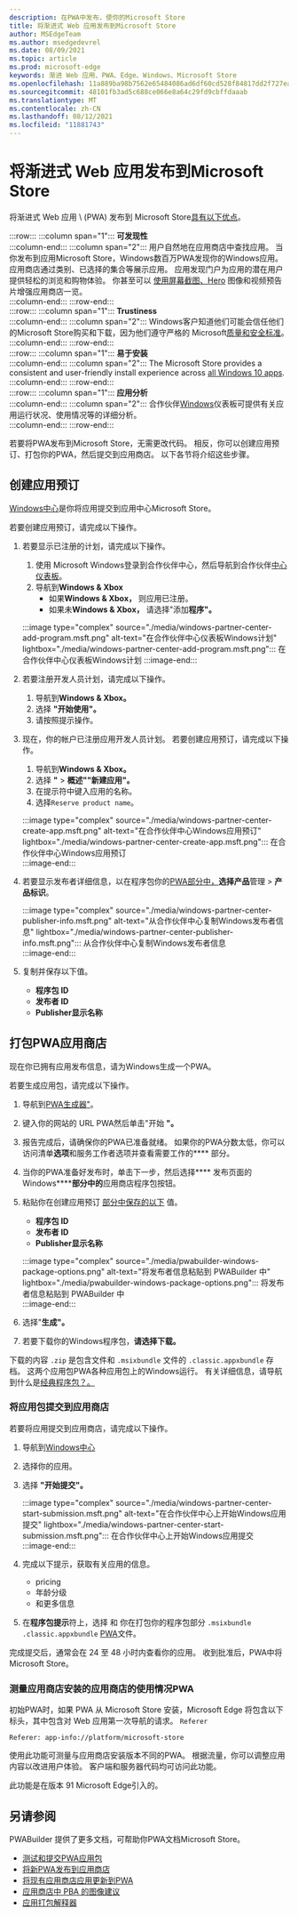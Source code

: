 ```yaml
---
description: 在PWA中发布，使你的Microsoft Store
title: 将渐进式 Web 应用发布到Microsoft Store
author: MSEdgeTeam
ms.author: msedgedevrel
ms.date: 08/09/2021
ms.topic: article
ms.prod: microsoft-edge
keywords: 渐进 Web 应用、PWA、Edge、Windows、Microsoft Store
ms.openlocfilehash: 11a889ba98b7562e65484086ad6df60cd528f84817dd2f727ea0f2713a068204
ms.sourcegitcommit: 48101fb3ad5c688ce066e8a64c29fd9cbffdaaab
ms.translationtype: MT
ms.contentlocale: zh-CN
ms.lasthandoff: 08/12/2021
ms.locfileid: "11881743"
---
```

# <a name="publish-your-progressive-web-app-to-the-microsoft-store"></a>将渐进式 Web 应用发布到Microsoft Store  

将渐进式 Web 应用 \ (PWA\) 发布到 Microsoft Store[具有以下优点][WindowsUwpPublishIndex]。  

:::row:::
   :::column span="1":::
      **可发现性**  
   :::column-end:::
   :::column span="2":::
      用户自然地在应用商店中查找应用。  当你发布到应用Microsoft Store，Windows数百万PWA发现你的Windows应用。  应用商店通过类别、已选择的集合等展示应用。  应用发现门户为应用的潜在用户提供轻松的浏览和购物体验。  你甚至可以 [使用屏幕截图、Hero][WindowsUwpPublishAppScreenshotsImages] 图像和视频预告片增强应用商店一览。  
   :::column-end:::
:::row-end:::  
:::row:::
   :::column span="1":::
      **Trustiness**  
   :::column-end:::
   :::column span="2":::
      Windows客户知道他们可能会信任他们的Microsoft Store购买和下载，因为他们遵守严格的 Microsoft[质量和安全标准][LegalWindowsAgreementsStorePolicies]。  
   :::column-end:::
:::row-end:::  
:::row:::
   :::column span="1":::
      **易于安装**  
   :::column-end:::
   :::column span="2":::
      The Microsoft Store provides a consistent and user-friendly install experience across [all Windows 10 apps][MicrosoftStoreAppsWindows].  
   :::column-end:::
:::row-end:::  
:::row:::
   :::column span="1":::
      **应用分析**  
   :::column-end:::
   :::column span="2":::
      合作伙伴[Windows][WindowsUwpPublishIndex]仪表板可提供有关应用运行状况、使用情况等的详细[][WindowsUwpPublishAnalytics]分析。  
   :::column-end:::
:::row-end:::  

若要将PWA发布到Microsoft Store，无需更改代码。  相反，你可以创建应用预订、打包你的PWA，然后提交到应用商店。  以下各节将介绍这些步骤。   

## <a name="create-an-app-reservation"></a>创建应用预订  

[Windows中心][MicrosoftPartnerDashboardWindowsOverview]是你将应用提交到应用中心Microsoft Store。  

若要创建应用预订，请完成以下操作。  

1.  若要显示已注册的计划，请完成以下操作。  
    1.  使用 Microsoft Windows登录到合作伙伴中心，然后导航到合作伙伴[中心仪表板][MicrosoftPartnerDashboardHome]。  
    1.  导航到**Windows & Xbox**  
        *   如果**Windows & Xbox，** 则应用已注册。  
        *   如果未**Windows & Xbox，** 请选择"添加**程序"。**  
    
    :::image type="complex" source="./media/windows-partner-center-add-program.msft.png" alt-text="在合作伙伴中心仪表板Windows计划" lightbox="./media/windows-partner-center-add-program.msft.png":::
       在合作伙伴中心仪表板Windows计划
    :::image-end:::  
    
1.  若要注册开发人员计划，请完成以下操作。  
    1.  导航到**Windows & Xbox。**  
    1.  选择 **"开始使用"。**  
    1.  请按照提示操作。  
1.  现在，你的帐户已注册应用开发人员计划。 若要创建应用预订，请完成以下操作。  
    1.  导航到**Windows & Xbox。**  
    1.  选择 **"**  >  **概述""新建应用"。**  
    1.  在提示符中键入应用的名称。  
    1.  选择`Reserve product name`。  
        
    :::image type="complex" source="./media/windows-partner-center-create-app.msft.png" alt-text="在合作伙伴中心Windows应用预订" lightbox="./media/windows-partner-center-create-app.msft.png":::
       在合作伙伴中心Windows应用预订  
    :::image-end:::  
    
1.  若要显示发布者详细信息，以在程序包你的[PWA部分中，](#package-your-pwa-for-the-store)**选择产品**管理  >  **产品标识**。  
    
    :::image type="complex" source="./media/windows-partner-center-publisher-info.msft.png" alt-text="从合作伙伴中心复制Windows发布者信息" lightbox="./media/windows-partner-center-publisher-info.msft.png":::
       从合作伙伴中心复制Windows发布者信息  
    :::image-end:::  
    
1.  复制并保存以下值。  
    *   **程序包 ID**  
    *   **发布者 ID**  
    *   **Publisher显示名称**  
        
## <a name="package-your-pwa-for-the-store"></a>打包PWA应用商店 

现在你已拥有应用发布信息，请为Windows生成一个PWA。

若要生成应用包，请完成以下操作。  

1.  导航到[PWA生成器"][PwabuilderMain]。  
1.  键入你的网站的 URL PWA然后单击"开始 **"。**  
1.  报告完成后，请确保你的PWA已准备就绪。 如果你的PWA分数太低，你可以访问清单**选项**和服务工作者选项并查看需要工作的**** 部分。
1.  当你的PWA准备好发布时，单击下一步，然后选择**** 发布页面的Windows******部分中的**应用商店程序包按钮。
1.  粘贴你在创建应用预订 [部分中保存的以下](#create-an-app-reservation) 值。  
    *   **程序包 ID**  
    *   **发布者 ID**  
    *   **Publisher显示名称**  
        
    :::image type="complex" source="./media/pwabuilder-windows-package-options.png" alt-text="将发布者信息粘贴到 PWABuilder 中" lightbox="./media/pwabuilder-windows-package-options.png":::
       将发布者信息粘贴到 PWABuilder 中  
    :::image-end:::  
    
1.  选择"**生成"。**  
1.  若要下载你的Windows程序包，**请选择下载。**

下载的内容 `.zip` 是包含文件和 `.msixbundle` 文件的 `.classic.appxbundle` 存档。  这两个应用包PWA各种应用包上的Windows运行。  有关详细信息，请导航到什么是[经典程序包？。][GithubPwaBuilderPwabuilderWindowsChromiumDocsClassicPackageMd]  

### <a name="submit-your-app-package-to-the-store"></a>将应用包提交到应用商店  

若要将应用提交到应用商店，请完成以下操作。  

1.  导航到[Windows中心][MicrosoftPartnerDashboardWindowsOverview] 
1.  选择你的应用。  
1.  选择 **"开始提交"。**  
    
    :::image type="complex" source="./media/windows-partner-center-start-submission.msft.png" alt-text="在合作伙伴中心上开始Windows应用提交" lightbox="./media/windows-partner-center-start-submission.msft.png":::
       在合作伙伴中心上开始Windows应用提交  
    :::image-end:::  
    
1.  完成以下提示，获取有关应用的信息。
    *   pricing  
    *   年龄分级  
    *   和更多信息  
        
1.  在**程序包提示**符上，选择 和 你在打包你的程序包部分 `.msixbundle` `.classic.appxbundle` [PWA](#package-your-pwa-for-the-store)文件。  
    
完成提交后，通常会在 24 至 48 小时内查看你的应用。  收到批准后，PWA中将Microsoft Store。  

### <a name="measure-usage-of-your-store-installed-pwa"></a>测量应用商店安装的应用商店的使用情况PWA

初始PWA时，如果 PWA 从 Microsoft Store 安装，Microsoft Edge 将包含以下标头，其中包含对 Web 应用第一次导航的请求。 `Referer`

```
Referer: app-info://platform/microsoft-store
```

使用此功能可测量与应用商店安装版本不同的PWA。  根据流量，你可以调整应用内容以改进用户体验。  客户端和服务器代码均可访问此功能。

此功能是在版本 91 Microsoft Edge引入的。

## <a name="see-also"></a>另请参阅  

PWABuilder 提供了更多文档，可帮助你PWA文档Microsoft Store。  

*   [测试和提交PWA应用包][GithubPwaBuilderPwabuilderWindowsChromiumDocsNextStepsMd]  
*   [将新PWA发布到应用商店][GithubPwaBuilderPwabuilderWindowsChromiumDocsPublishNewAppMd]  
*   [将现有应用商店应用更新到PWA][GithubPwaBuilderPwabuilderWindowsChromiumDocsUpdateExistingAppMd]  
*   [应用商店中 PBA 的图像建议][GithubPwaBuilderPwabuilderWindowsChromiumDocsImageRecommendationsMd]  
*   [应用打包解释器][GithubPwaBuilderPwabuilderWindowsChromiumDocsClassicPackageMd]  

<!-- links -->  

[LegalWindowsAgreementsStorePolicies]: /legal/windows/agreements/store-policies "Microsoft Store策略|Microsoft Docs"  

[WindowsUwpPublishAnalytics]: /windows/uwp/publish/analytics "分析应用性能|Microsoft Docs"  
[WindowsUwpPublishAppScreenshotsImages]: /windows/uwp/publish/app-screenshots-and-images "应用屏幕截图、图像和预告片|Microsoft Docs"  
[WindowsUwpPublishIndex]: /windows/uwp/publish/index "发布Windows应用和游戏|Microsoft Docs"  

[MicrosoftPartnerDashboardHome]: https://partner.microsoft.com/dashboard/home "家庭|Microsoft 合作伙伴中心"  
[MicrosoftPartnerDashboardWindowsOverview]: https://partner.microsoft.com/dashboard/windows/overview "合作伙伴资源|Microsoft 合作伙伴中心"  

[MicrosoftStoreAppsWindows]: https://www.microsoft.com/store/apps/windows "Windows应用|Microsoft Store"  

[WindowsBlogWindowsdeveloperHostedAppModel]: https://blogs.windows.com/windowsdeveloper/hosted-app-model "托管的应用模型|Windows开发人员博客"  

[GithubPwaBuilderPwabuilderWindowsChromiumDocsClassicPackageMd]: https://github.com/pwa-builder/pwabuilder-windows-chromium-docs/blob/master/classic-package.md "什么是经典程序包？|GitHub"  
[GithubPwaBuilderPwabuilderWindowsChromiumDocsImageRecommendationsMd]: https://github.com/pwa-builder/pwabuilder-windows-chromium-docs/blob/master/image-recommendations.md "程序包包Windows PWA图像|GitHub"  
[GithubPwaBuilderPwabuilderWindowsChromiumDocsNextStepsMd]: https://github.com/pwa-builder/pwabuilder-windows-chromium-docs/blob/master/next-steps.md "将你的应用程序PWA步骤Microsoft Store |GitHub"  
[GithubPwaBuilderPwabuilderWindowsChromiumDocsPublishNewAppMd]: https://github.com/pwa-builder/pwabuilder-windows-chromium-docs/blob/master/publish-new-app.md "将新应用发布到应用商店|GitHub"  
[GithubPwaBuilderPwabuilderWindowsChromiumDocsUpdateExistingAppMd]: https://github.com/pwa-builder/pwabuilder-windows-chromium-docs/blob/master/update-existing-app.md "在应用商店中更新现有|GitHub"  

[PwabuilderMain]: https://www.pwabuilder.com "PWABuilder"  
